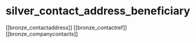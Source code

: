 # silver_contact_address_beneficiary

[[bronze_contactaddress]]
[[bronze_contactref]]
[[bronze_companycontacts]]

